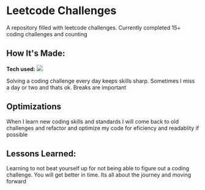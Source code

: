 # Leetcode Challenges

A repository filled with leetcode challenges. Currently completed 15+ coding challenges and counting

## How It's Made:

**Tech used:** <img src="https://img.shields.io/static/v1?label=|&message=JAVASCRIPT&color=032a5d&style=plastic&logo=javascript"/>

Solving a coding challenge every day keeps skills sharp. Sometimes I miss a day or two and thats ok. Breaks are important  

## Optimizations

When I learn new coding skills and standards I will come back to old challenges and refactor and optimize my code for eficiency and readablity if possible 

## Lessons Learned:

Learning to not beat yourself up for not being able to figure out a coding challenge. You will get better in time. Its all about the journey and moving forward